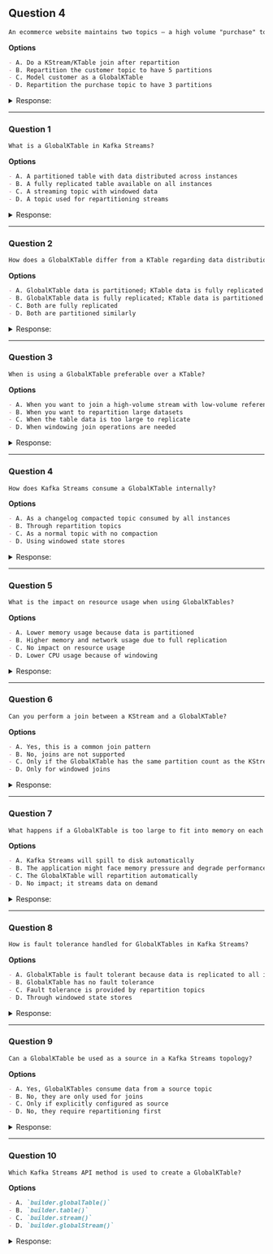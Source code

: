 ## Question 4

```markdown
An ecommerce website maintains two topics – a high volume "purchase" topic with 5 partitions and a low volume "customer" topic with 3 partitions. You want to do a stream-table join. What is the best approach?
```

**Options**

```markdown
- A. Do a KStream/KTable join after repartition
- B. Repartition the customer topic to have 5 partitions
- C. Model customer as a GlobalKTable
- D. Repartition the purchase topic to have 3 partitions
```

<details><summary>Response:</summary>

**Answer:** C

**Explanation:**

```markdown
A GlobalKTable is fully replicated across all instances, making joins independent of partition count.

- A. KStream/KTable join requires matching partition counts; repartitioning is expensive.
- B. Repartitioning to 5 may solve the join issue but adds complexity.
- C. GlobalKTable avoids partition constraints and is efficient for lookups.
- D. Repartitioning the high-volume topic is costly and inefficient.
```

</details>

---


### Question 1

```markdown
What is a GlobalKTable in Kafka Streams?
```

**Options**

```markdown
- A. A partitioned table with data distributed across instances
- B. A fully replicated table available on all instances
- C. A streaming topic with windowed data
- D. A topic used for repartitioning streams
```

<details><summary>Response:</summary>

**Answer:** B

**Explanation:**

```markdown
- A. Describes a regular KTable, which is partitioned.
- B. Correct. GlobalKTable replicates all data to all instances.
- C. Incorrect, this describes a KStream.
- D. Not related to GlobalKTable.
```

</details>

---

### Question 2

```markdown
How does a GlobalKTable differ from a KTable regarding data distribution?
```

**Options**

```markdown
- A. GlobalKTable data is partitioned; KTable data is fully replicated
- B. GlobalKTable data is fully replicated; KTable data is partitioned
- C. Both are fully replicated
- D. Both are partitioned similarly
```

<details><summary>Response:</summary>

**Answer:** B

**Explanation:**

```markdown
- A. This is the opposite.
- B. Correct. GlobalKTable replicates entire data to all instances.
- C. Incorrect.
- D. Incorrect.
```

</details>

---

### Question 3

```markdown
When is using a GlobalKTable preferable over a KTable?
```

**Options**

```markdown
- A. When you want to join a high-volume stream with low-volume reference data
- B. When you want to repartition large datasets
- C. When the table data is too large to replicate
- D. When windowing join operations are needed
```

<details><summary>Response:</summary>

**Answer:** A

**Explanation:**

```markdown
GlobalKTable is good for low-volume reference data that needs to be available locally for efficient lookups.

- A. Correct.
- B. Repartitioning is unrelated.
- C. Large tables may be problematic for replication.
- D. GlobalKTables are not for windowed joins.
```

</details>

---

### Question 4

```markdown
How does Kafka Streams consume a GlobalKTable internally?
```

**Options**

```markdown
- A. As a changelog compacted topic consumed by all instances
- B. Through repartition topics
- C. As a normal topic with no compaction
- D. Using windowed state stores
```

<details><summary>Response:</summary>

**Answer:** A

**Explanation:**

```markdown
GlobalKTable is built from a changelog compacted topic fully consumed by all instances.

- A. Correct.
- B. No repartition topics involved.
- C. Compaction is necessary.
- D. No windowing used.
```

</details>

---

### Question 5

```markdown
What is the impact on resource usage when using GlobalKTables?
```

**Options**

```markdown
- A. Lower memory usage because data is partitioned
- B. Higher memory and network usage due to full replication
- C. No impact on resource usage
- D. Lower CPU usage because of windowing
```

<details><summary>Response:</summary>

**Answer:** B

**Explanation:**

```markdown
GlobalKTables replicate all data to every instance, increasing memory and network load.

- A. Incorrect; partitioning reduces load, but GlobalKTable replicates fully.
- B. Correct.
- C. Incorrect.
- D. Windowing is unrelated.
```

</details>

---

### Question 6

```markdown
Can you perform a join between a KStream and a GlobalKTable?
```

**Options**

```markdown
- A. Yes, this is a common join pattern
- B. No, joins are not supported
- C. Only if the GlobalKTable has the same partition count as the KStream
- D. Only for windowed joins
```

<details><summary>Response:</summary>

**Answer:** A

**Explanation:**

```markdown
Joining a KStream with a GlobalKTable is common, where the GlobalKTable provides local lookup data.

- A. Correct.
- B. Incorrect.
- C. Partition counts do not need to match.
- D. GlobalKTable joins are not windowed.
```

</details>

---

### Question 7

```markdown
What happens if a GlobalKTable is too large to fit into memory on each instance?
```

**Options**

```markdown
- A. Kafka Streams will spill to disk automatically
- B. The application might face memory pressure and degrade performance
- C. The GlobalKTable will repartition automatically
- D. No impact; it streams data on demand
```

<details><summary>Response:</summary>

**Answer:** B

**Explanation:**

```markdown
GlobalKTables fully replicate data in memory on all instances; if too large, it may cause performance problems.

- A. No automatic spill to disk.
- B. Correct.
- C. GlobalKTable does not repartition.
- D. Data is stored locally, not streamed on demand.
```

</details>

---

### Question 8

```markdown
How is fault tolerance handled for GlobalKTables in Kafka Streams?
```

**Options**

```markdown
- A. GlobalKTable is fault tolerant because data is replicated to all instances
- B. GlobalKTable has no fault tolerance
- C. Fault tolerance is provided by repartition topics
- D. Through windowed state stores
```

<details><summary>Response:</summary>

**Answer:** A

**Explanation:**

```markdown
Because GlobalKTables replicate full data to all instances, if one instance fails, others can continue with complete data.

- A. Correct.
- B. Incorrect.
- C. Repartition topics unrelated.
- D. Windowing unrelated.
```

</details>

---

### Question 9

```markdown
Can a GlobalKTable be used as a source in a Kafka Streams topology?
```

**Options**

```markdown
- A. Yes, GlobalKTables consume data from a source topic
- B. No, they are only used for joins
- C. Only if explicitly configured as source
- D. No, they require repartitioning first
```

<details><summary>Response:</summary>

**Answer:** A

**Explanation:**

```markdown
GlobalKTables consume from a changelog compacted source topic, effectively acting as a source in the topology.

- A. Correct.
- B. Incorrect.
- C. No special config needed.
- D. Repartitioning not required.
```

</details>

---

### Question 10

```markdown
Which Kafka Streams API method is used to create a GlobalKTable?
```

**Options**

```markdown
- A. `builder.globalTable()`
- B. `builder.table()`
- C. `builder.stream()`
- D. `builder.globalStream()`
```

<details><summary>Response:</summary>

**Answer:** A

**Explanation:**

```markdown
The method `globalTable()` on the StreamsBuilder creates a GlobalKTable.

- A. Correct.
- B. Creates a regular KTable.
- C. Creates a KStream.
- D. Does not exist.
```

</details>

